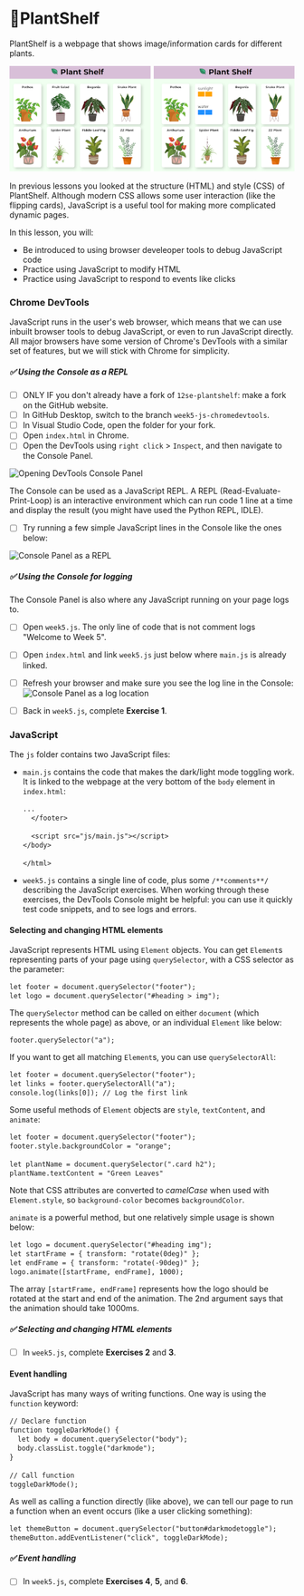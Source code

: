 # 🌿PlantShelf
PlantShelf is a webpage that shows image/information cards for different plants.

![](/documentation/plantshelf.png "Plant image cards (left), and the image cards again with one flipped to show the back (right)")

In previous lessons you looked at the structure (HTML) and style (CSS) of PlantShelf. Although modern CSS allows some user interaction (like the flipping cards), JavaScript is a useful tool for making more complicated dynamic pages.

In this lesson, you will:   
* Be introduced to using browser develeoper tools to debug JavaScript code  
* Practice using JavaScript to modify HTML   
* Practice using JavaScript to respond to events like clicks   


### Chrome DevTools   
JavaScript runs in the user's web browser, which means that we can use inbuilt browser tools to debug JavaScript, or even to run JavaScript directly. All major browsers have some version of Chrome's DevTools with a similar set of features, but we will stick with Chrome for simplicity.

##### ✅ Using the Console as a REPL
- [ ] ONLY IF you don't already have a fork of `12se-plantshelf`: make a fork on the GitHub website.   
- [ ] In GitHub Desktop, switch to the branch `week5-js-chromedevtools`.   
- [ ] In Visual Studio Code, open the folder for your fork.   
- [ ] Open `index.html` in Chrome.   
- [ ] Open the DevTools using `right click` > `Inspect`, and then navigate to the Console Panel.

![](/documentation/devtools/1-2.png "Opening DevTools Console Panel")   

The Console can be used as a JavaScript REPL. A REPL (Read-Evaluate-Print-Loop) is an interactive environment which can run code 1 line at a time and display the result (you might have used the Python REPL, IDLE).

- [ ] Try running a few simple JavaScript lines in the Console like the ones below:

![](/documentation/devtools/repl.png "Console Panel as a REPL")   

##### ✅ Using the Console for logging
The Console Panel is also where any JavaScript running on your page logs to.    

- [ ] Open `week5.js`. The only line of code that is not comment logs "Welcome to Week 5".   
- [ ] Open `index.html` and link `week5.js` just below where `main.js` is already linked.   
- [ ] Refresh your browser and make sure you see the log line in the Console:   
![](/documentation/devtools/logging.png "Console Panel as a log location")   
- [ ] Back in `week5.js`, complete **Exercise 1**.


### JavaScript   
The `js` folder contains two JavaScript files:
* `main.js` contains the code that makes the dark/light mode toggling work. It is linked to the webpage at the very bottom of the `body` element in `index.html`:
    ```
    ...
      </footer>

      <script src="js/main.js"></script>
    </body>

    </html>
    ```
* `week5.js` contains a single line of code, plus some `/**comments**/` describing the JavaScript exercises. When working through these exercises, the DevTools Console might be helpful: you can use it quickly test code snippets, and to see logs and errors.

#### Selecting and changing HTML elements
JavaScript represents HTML using `Element` objects. You can get `Element`s representing parts of your page using `querySelector`, with a CSS selector as the parameter:   
```
let footer = document.querySelector("footer");
let logo = document.querySelector("#heading > img");
```

The `querySelector` method can be called on either `document` (which represents the whole page) as above, or an individual `Element` like below:
```
footer.querySelector("a");
```

If you want to get all matching `Element`s, you can use `querySelectorAll`:
```
let footer = document.querySelector("footer");
let links = footer.querySelectorAll("a");
console.log(links[0]); // Log the first link
```

Some useful methods of `Element` objects are `style`, `textContent`, and `animate`:

```
let footer = document.querySelector("footer");   
footer.style.backgroundColor = "orange";

let plantName = document.querySelector(".card h2");
plantName.textContent = "Green Leaves"
```
Note that CSS attributes are converted to *camelCase* when used with `Element.style`, so `background-color` becomes `backgroundColor`.   

`animate` is a powerful method, but one relatively simple usage is shown below:
```
let logo = document.querySelector("#heading img");
let startFrame = { transform: "rotate(0deg)" };
let endFrame = { transform: "rotate(-90deg)" };
logo.animate([startFrame, endFrame], 1000);
```
The array `[startFrame, endFrame]` represents how the logo should be rotated at the start and end of the animation. The 2nd argument says that the animation should take 1000ms.

##### ✅ Selecting and changing HTML elements
- [ ] In `week5.js`, complete **Exercises 2** and **3**.     


#### Event handling
JavaScript has many ways of writing functions. One way is using the `function` keyword:
```
// Declare function
function toggleDarkMode() {
  let body = document.querySelector("body");
  body.classList.toggle("darkmode");
}

// Call function
toggleDarkMode();  
```

As well as calling a function directly (like above), we can tell our page to run a function when an event occurs (like a user clicking something):
```
let themeButton = document.querySelector("button#darkmodetoggle");
themeButton.addEventListener("click", toggleDarkMode);   
```

##### ✅ Event handling   
- [ ] In `week5.js`, complete **Exercises 4**, **5**, and **6**.   
